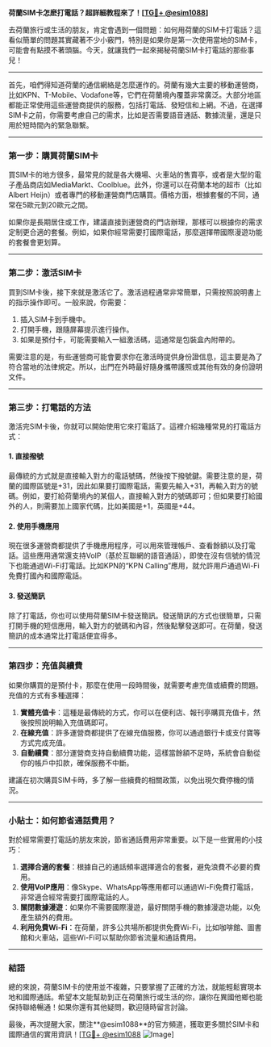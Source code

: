 **荷蘭SIM卡怎麽打電話？超詳細教程來了！[[TG💪+ @esim1088](https://t.me/s/esim1088)]**

去荷蘭旅行或生活的朋友，肯定會遇到一個問題：如何用荷蘭的SIM卡打電話？這看似簡單的問題其實藏著不少小竅門，特別是如果你是第一次使用當地的SIM卡，可能會有點摸不著頭腦。今天，就讓我們一起來揭秘荷蘭SIM卡打電話的那些事兒！

---

首先，咱們得知道荷蘭的通信網絡是怎麼運作的。荷蘭有幾大主要的移動運營商，比如KPN、T-Mobile、Vodafone等，它們在荷蘭境內覆蓋非常廣泛。大部分地區都能正常使用這些運營商提供的服務，包括打電話、發短信和上網。不過，在選擇SIM卡之前，你需要考慮自己的需求，比如是否需要語音通話、數據流量，還是只用於短時間內的緊急聯繫。

---

### **第一步：購買荷蘭SIM卡**

買SIM卡的地方很多，最常見的就是各大機場、火車站的售賣亭，或者是大型的電子產品商店如MediaMarkt、Coolblue。此外，你還可以在荷蘭本地的超市（比如Albert Heijn）或者專門的移動運營商門店購買。價格方面，根據套餐的不同，通常在5歐元到20歐元之間。

如果你是長期居住或工作，建議直接到運營商的門店辦理，那樣可以根據你的需求定制更合適的套餐。例如，如果你經常需要打國際電話，那麼選擇帶國際漫遊功能的套餐會更划算。

---

### **第二步：激活SIM卡**

買到SIM卡後，接下來就是激活它了。激活過程通常非常簡單，只需按照說明書上的指示操作即可。一般來說，你需要：

1. 插入SIM卡到手機中。
2. 打開手機，跟隨屏幕提示進行操作。
3. 如果是預付卡，可能需要輸入一組激活碼，這通常是包裝盒內附帶的。

需要注意的是，有些運營商可能會要求你在激活時提供身份證信息，這主要是為了符合當地的法律規定。所以，出門在外時最好隨身攜帶護照或其他有效的身份證明文件。

---

### **第三步：打電話的方法**

激活完SIM卡後，你就可以開始使用它來打電話了。這裡介紹幾種常見的打電話方式：

#### **1. 直接撥號**
最傳統的方式就是直接輸入對方的電話號碼，然後按下撥號鍵。需要注意的是，荷蘭的國際區號是+31，因此如果要打國際電話，需要先輸入+31，再輸入對方的號碼。例如，要打給荷蘭境內的某個人，直接輸入對方的號碼即可；但如果要打給國外的人，則需要加上國家代碼，比如美國是+1，英國是+44。

#### **2. 使用手機應用**
現在很多運營商都提供了手機應用程序，可以用來管理帳戶、查看餘額以及打電話。這些應用通常還支持VoIP（基於互聯網的語音通話），即使在沒有信號的情況下也能通過Wi-Fi打電話。比如KPN的“KPN Calling”應用，就允許用戶通過Wi-Fi免費打國內和國際電話。

#### **3. 發送簡訊**
除了打電話，你也可以使用荷蘭SIM卡發送簡訊。發送簡訊的方式也很簡單，只需打開手機的短信應用，輸入對方的號碼和內容，然後點擊發送即可。在荷蘭，發送簡訊的成本通常比打電話便宜得多。

---

### **第四步：充值與續費**

如果你購買的是預付卡，那麼在使用一段時間後，就需要考慮充值或續費的問題。充值的方式有多種選擇：

1. **實體充值卡**：這種是最傳統的方式，你可以在便利店、報刊亭購買充值卡，然後按照說明輸入充值碼即可。
2. **在線充值**：許多運營商都提供了在線充值服務，你可以通過銀行卡或支付寶等方式完成充值。
3. **自動續費**：部分運營商支持自動續費功能，這樣當餘額不足時，系統會自動從你的帳戶中扣款，確保服務不中斷。

建議在初次購買SIM卡時，多了解一些續費的相關政策，以免出現欠費停機的情況。

---

### **小貼士：如何節省通話費用？**

對於經常需要打電話的朋友來說，節省通話費用非常重要。以下是一些實用的小技巧：

1. **選擇合適的套餐**：根據自己的通話頻率選擇適合的套餐，避免浪費不必要的費用。
2. **使用VoIP應用**：像Skype、WhatsApp等應用都可以通過Wi-Fi免費打電話，非常適合經常需要打國際電話的人。
3. **關閉數據漫遊**：如果你不需要國際漫遊，最好關閉手機的數據漫遊功能，以免產生額外的費用。
4. **利用免費Wi-Fi**：在荷蘭，許多公共場所都提供免費Wi-Fi，比如咖啡館、圖書館和火車站，這些Wi-Fi可以幫助你節省流量和通話費用。

---

### **結語**

總的來說，荷蘭SIM卡的使用並不複雜，只要掌握了正確的方法，就能輕鬆實現本地和國際通話。希望本文能幫助到正在荷蘭旅行或生活的你，讓你在異國他鄉也能保持聯絡暢通！如果你還有其他疑問，歡迎隨時留言討論。

最後，再次提醒大家，關注**@esim1088**的官方頻道，獲取更多關於SIM卡和國際通信的實用資訊！[[TG💪+ @esim1088](https://t.me/s/esim1088) ![Image](https://i.postimg.cc/4NQfJmqS/Snipaste-2025-05-13-00-14-12.png)]